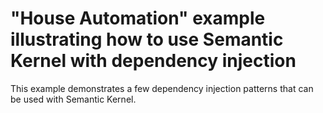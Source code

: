 # "House Automation" example illustrating how to use Semantic Kernel with dependency injection

This example demonstrates a few dependency injection patterns that can be used with Semantic Kernel.

